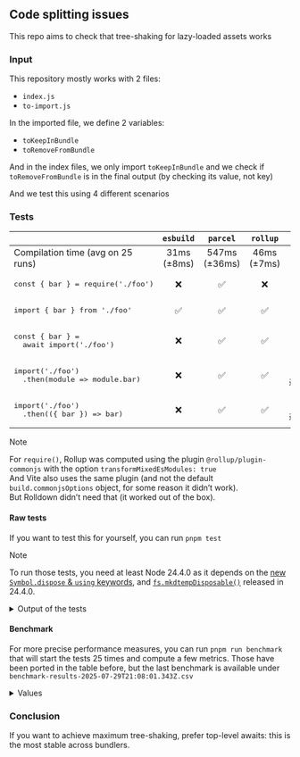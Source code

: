 ## Code splitting issues

This repo aims to check that tree-shaking for lazy-loaded assets works

### Input

This repository mostly works with 2 files:

- `index.js`
- `to-import.js`

In the imported file, we define 2 variables:

- `toKeepInBundle`
- `toRemoveFromBundle`

And in the index files, we only import `toKeepInBundle` and we check if `toRemoveFromBundle` is in the final output (by checking its value, not key)

And we test this using 4 different scenarios

### Tests

|                                                              |   `esbuild`    |     `parcel`     |    `rollup`    |                               `rspack`                               |    `vite`    |  `rolldown`  |         `rsbuild`         |
| ------------------------------------------------------------ | :------------: | :--------------: | :------------: | :------------------------------------------------------------------: | :----------: | :----------: | :-----------------------: |
| Compilation time (avg on 25 runs)                            | 31ms<br>(±8ms) | 547ms<br>(±36ms) | 46ms<br>(±7ms) |                            62ms<br>(±7ms)                            | 123ms (±8ms) | 38ms (±13ms) | 78ms<br>(±12ms) <tr></tr> |
| <pre>const { bar } = require('./foo')</pre>                  |       ❌       |        ✅        |       ❌       |                                  ❌                                  |      ❌      |      ❌      |       ❌ <tr></tr>        |
| <pre>import { bar } from './foo'</pre>                       |       ✅       |        ✅        |       ✅       |                                  ✅                                  |      ✅      |      ✅      |       ✅ <tr></tr>        |
| <pre>const { bar } =&#13;  await import('./foo')</pre>       |       ❌       |        ✅        |       ✅       |                                  ✅                                  |      ✅      |      ✅      |       ✅ <tr></tr>        |
| <pre>import('./foo')&#13;  .then(module => module.bar)</pre> |       ❌       |        ✅        |       ✅       | ❌<br>[#11225](https://github.com/web-infra-dev/rspack/issues/11225) |      ❌      |      ✅      |       ❌ <tr></tr>        |
| <pre>import('./foo')&#13;  .then(({ bar }) => bar)</pre>     |       ❌       |        ✅        |       ✅       | ❌<br>[#11225](https://github.com/web-infra-dev/rspack/issues/11225) |      ✅      |      ✅      |            ❌             |

> [!Note]
> For `require()`, Rollup was computed using the plugin `@rollup/plugin-commonjs` with the option `transformMixedEsModules: true`\
> And Vite also uses the same plugin (and not the default `build.commonjsOptions` object, for some reason it didn’t work).\
> But Rolldown didn’t need that (it worked out of the box).

#### Raw tests

If you want to test this for yourself, you can run `pnpm test`

> [!Note]
> To run those tests, you need at least Node 24.4.0 as it depends on the [new `Symbol.dispose` & `using` keywords](https://github.com/tc39/proposal-explicit-resource-management), and [`fs.mkdtempDisposable()`](https://nodejs.org/api/fs.html#fspromisesmkdtempdisposableprefix-options) released in 24.4.0.

<details><summary>Output of the tests</summary>

```
> node --test tests/\*.test.mjs

▶ builds and tree-shakes using esbuild
  ✔ properly bundles important variables (0.800541ms)
  ✔ ❌ FAILURE: tree shakes sync require destructuring (0.901875ms)
  ✔ ❌ FAILURE: tree shakes sync require module (0.216916ms)
  ✔ ❌ FAILURE: tree shakes sync require chaining (0.180833ms)
  ✔ tree shakes sync modules (0.071833ms)
  ✔ ❌ FAILURE: tree shakes async modules top level awaited (0.116709ms)
  ✔ ❌ FAILURE: tree shakes async modules import() whole module (0.123833ms)
  ✔ ❌ FAILURE: tree shakes async modules import() + picked (0.712708ms)
✔ builds and tree-shakes using esbuild (29.283791ms)

▶ builds and tree-shakes using parcel
  ✔ properly bundles important variables (0.962625ms)
  ✔ tree shakes sync require destructuring (0.09975ms)
  ✔ tree shakes sync require module (0.051458ms)
  ✔ tree shakes sync require chaining (0.053292ms)
  ✔ tree shakes sync modules (0.046375ms)
  ✔ tree shakes async modules top level awaited (0.039916ms)
  ✔ tree shakes async modules import() whole module (0.042042ms)
  ✔ tree shakes async modules import() + picked (0.04475ms)
✔ builds and tree-shakes using parcel (583.063958ms)

▶ builds and tree-shakes using rolldown
  ✔ properly bundles important variables (1.507125ms)
  ✔ ❌ FAILURE: tree shakes sync require destructuring (0.939125ms)
  ✔ ❌ FAILURE: tree shakes sync require module (0.421ms)
  ✔ ❌ FAILURE: tree shakes sync require chaining (0.310792ms)
  ✔ tree shakes sync modules (0.087833ms)
  ✔ tree shakes async modules top level awaited (0.064291ms)
  ✔ tree shakes async modules import() whole module (0.060166ms)
  ✔ tree shakes async modules import() + picked (0.084917ms)
✔ builds and tree-shakes using rolldown (26.31975ms)

▶ builds and tree-shakes using rollup
  ✔ properly bundles important variables (0.742917ms)
  ✔ ❌ FAILURE: tree shakes sync require destructuring (0.865542ms)
  ✔ ❌ FAILURE: tree shakes sync require module (0.210458ms)
  ✔ ❌ FAILURE: tree shakes sync require chaining (0.1815ms)
  ✔ tree shakes sync modules (0.065958ms)
  ✔ tree shakes async modules top level awaited (0.059167ms)
  ✔ tree shakes async modules import() whole module (0.053792ms)
  ✔ tree shakes async modules import() + picked (0.055708ms)
✔ builds and tree-shakes using rollup (48.903208ms)

▶ builds and tree-shakes using rsbuild
  ✔ properly bundles important variables (1.046083ms)
  ✔ ❌ FAILURE: tree shakes sync require destructuring (0.593209ms)
  ✔ ❌ FAILURE: tree shakes sync require module (0.199833ms)
  ✔ tree shakes sync require chaining (0.102959ms)
  ✔ tree shakes sync modules (0.069875ms)
  ✔ tree shakes async modules top level awaited (0.054916ms)
  ✔ ❌ FAILURE: tree shakes async modules import() whole module (0.147541ms)
  ✔ ❌ FAILURE: tree shakes async modules import() + picked (0.113959ms)
✔ builds and tree-shakes using rsbuild (79.585958ms)

▶ builds and tree-shakes using rspack
  ✔ properly bundles important variables (1.154ms)
  ✔ ❌ FAILURE: tree shakes sync require destructuring (0.582709ms)
  ✔ ❌ FAILURE: tree shakes sync require module (0.156333ms)
  ✔ ❌ FAILURE: tree shakes sync require chaining (0.068333ms)
  ✔ tree shakes sync modules (0.063625ms)
  ✔ tree shakes async modules top level awaited (0.056167ms)
  ✔ ❌ FAILURE: tree shakes async modules import() whole module (0.137ms)
  ✔ ❌ FAILURE: tree shakes async modules import() + picked (0.151834ms)
✔ builds and tree-shakes using rspack (65.446334ms)

▶ builds and tree-shakes using vite
  ✔ properly bundles important variables (0.983042ms)
  ✔ ❌ FAILURE: tree shakes sync require destructuring (0.547958ms)
  ✔ ❌ FAILURE: tree shakes sync require module (0.230208ms)
  ✔ ❌ FAILURE: tree shakes sync require chaining (0.140417ms)
  ✔ tree shakes sync modules (0.062541ms)
  ✔ tree shakes async modules top level awaited (0.057208ms)
  ✔ ❌ FAILURE: tree shakes async modules import() whole module (0.106416ms)
  ✔ tree shakes async modules import() + picked (0.052708ms)
✔ builds and tree-shakes using vite (142.683083ms)
```

</details>

#### Benchmark

For more precise performance measures, you can run `pnpm run benchmark` that will start the tests 25 times and compute a few metrics.
Those have been ported in the table before, but the last benchmark is available under `benchmark-results-2025-07-29T21:08:01.343Z.csv`

<details><summary>Values</summary>

```
🎉 Benchmark completed in 27.89 seconds
📄 Results saved to: benchmark-results-2025-07-29T21:08:01.343Z.csv

📊 Summary Statistics:
==================================================
esbuild:
  Average: 30.74ms
  Median:  29.90ms
  Stddev:  8.16ms
  Min:     20.21ms
  Max:     54.36ms

parcel:
  Average: 547.04ms
  Median:  545.32ms
  Stddev:  35.86ms
  Min:     499.00ms
  Max:     625.70ms

rolldown:
  Average: 38.05ms
  Median:  37.21ms
  Stddev:  12.83ms
  Min:     12.30ms
  Max:     65.26ms

rollup:
  Average: 45.86ms
  Median:  43.76ms
  Stddev:  7.19ms
  Min:     34.64ms
  Max:     63.95ms

rsbuild:
  Average: 78.44ms
  Median:  77.25ms
  Stddev:  11.90ms
  Min:     65.47ms
  Max:     116.25ms

rspack:
  Average: 61.86ms
  Median:  59.83ms
  Stddev:  7.02ms
  Min:     53.28ms
  Max:     78.04ms

vite:
  Average: 123.36ms
  Median:  119.62ms
  Stddev:  7.77ms
  Min:     114.72ms
  Max:     138.90ms
```

</details>

### Conclusion

If you want to achieve maximum tree-shaking, prefer top-level awaits: this is the most stable across bundlers.

